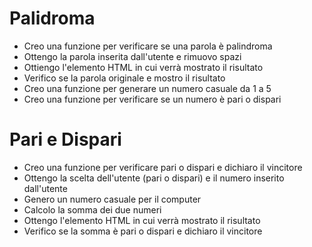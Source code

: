 # Palidroma
- Creo una funzione per verificare se una parola è palindroma
- Ottengo la parola inserita dall'utente e rimuovo spazi
- Ottiengo l'elemento HTML in cui verrà mostrato il risultato
- Verifico se la parola originale e mostro il risultato
- Creo una funzione per generare un numero casuale da 1 a 5
- Creo una funzione per verificare se un numero è pari o dispari

# Pari e Dispari
- Creo una funzione per verificare pari o dispari e dichiaro il vincitore
- Ottengo la scelta dell'utente (pari o dispari) e il numero inserito dall'utente
- Genero un numero casuale per il computer
- Calcolo la somma dei due numeri
- Ottengo l'elemento HTML in cui verrà mostrato il risultato
- Verifico se la somma è pari o dispari e dichiaro il vincitore